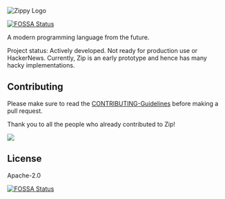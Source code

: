 ![Zippy Logo](https://raw.githubusercontent.com/zippy-lang/media/main/logo-128x128.png)

[![FOSSA Status](https://app.fossa.com/api/projects/git%2Bgithub.com%2Fzippy-lang%2Fzippy.svg?type=shield)](https://app.fossa.com/projects/git%2Bgithub.com%2Fzippy-lang%2Fzippy?ref=badge_shield)

A modern programming language from the future.

Project status: Actively developed. Not ready for production use or HackerNews.
Currently, Zip is an early prototype and hence has many hacky implementations.

## Contributing

Please make sure to read the [CONTRIBUTING-Guidelines](https://github.com/zippy-lang/zippy/blob/main/CONTRIBUTING.md) before making a pull request.

Thank you to all the people who already contributed to Zip!

<a href="https://github.com/zippy-lang/zippy/graphs/contributors">
  <img src="https://contributors-img.firebaseapp.com/image?repo=zippy-lang/zippy" />
</a>

## License

Apache-2.0

[![FOSSA Status](https://app.fossa.com/api/projects/git%2Bgithub.com%2Fzippy-lang%2Fzippy.svg?type=large)](https://app.fossa.com/projects/git%2Bgithub.com%2Fzippy-lang%2Fzippy?ref=badge_large)
